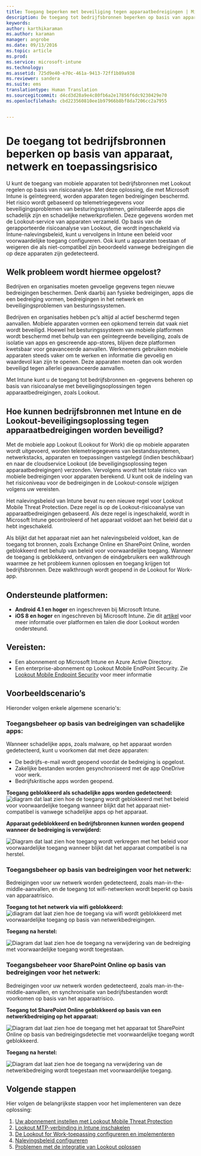 ```yaml
---
title: Toegang beperken met beveiliging tegen apparaatbedreigingen | Microsoft Intune
description: De toegang tot bedrijfsbronnen beperken op basis van apparaat, netwerk en toepassingsrisico.
keywords: 
author: karthikaraman
ms.author: karaman
manager: angrobe
ms.date: 09/13/2016
ms.topic: article
ms.prod: 
ms.service: microsoft-intune
ms.technology: 
ms.assetid: 725d9e40-e70c-461a-9413-72ff1b89a938
ms.reviewer: sandera
ms.suite: ems
translationtype: Human Translation
ms.sourcegitcommit: d4cd3d28a9e4c80fb6a2e17856f6dc9230429e70
ms.openlocfilehash: cbd223560810ee1b97966b8bf8da7206cc2a7955


---
```


# <a name="restrict-access-to-company-resource-based-on-device-network-and-application-risk"></a>De toegang tot bedrijfsbronnen beperken op basis van apparaat, netwerk en toepassingsrisico
U kunt de toegang van mobiele apparaten tot bedrijfsbronnen met Lookout regelen op basis van risicoanalyse. Met deze oplossing, die met Microsoft Intune is geïntegreerd, worden apparaten tegen bedreigingen beschermd. Het risico wordt gebaseerd op telemetriegegevens voor beveiligingsproblemen van besturingssystemen, geïnstalleerde apps die schadelijk zijn en schadelijke netwerkprofielen. Deze gegevens worden met de Lookout-service van apparaten verzameld. Op basis van de gerapporteerde risicoanalyse van Lookout, die wordt ingeschakeld via Intune-nalevingsbeleid, kunt u vervolgens in Intune een beleid voor voorwaardelijke toegang configureren. Ook kunt u apparaten toestaan of weigeren die als niet-compatibel zijn beoordeeld vanwege bedreigingen die op deze apparaten zijn gedetecteerd.  

## <a name="what-problem-does-this-solve"></a>Welk probleem wordt hiermee opgelost?
Bedrijven en organisaties moeten gevoelige gegevens tegen nieuwe bedreigingen beschermen. Denk daarbij aan fysieke bedreigingen, apps die een bedreiging vormen, bedreigingen in het netwerk en beveiligingsproblemen van besturingssystemen.

Bedrijven en organisaties hebben pc’s altijd al actief beschermd tegen aanvallen. Mobiele apparaten vormen een opkomend terrein dat vaak niet wordt beveiligd. Hoewel het besturingssysteem van mobiele platformen wordt beschermd met behulp van een geïntegreerde beveiliging, zoals de isolatie van apps en gescreende app-stores, blijven deze platformen kwetsbaar voor geavanceerde aanvallen. Werknemers gebruiken mobiele apparaten steeds vaker om te werken en informatie die gevoelig en waardevol kan zijn te openen. Deze apparaten moeten dan ook worden beveiligd tegen allerlei geavanceerde aanvallen.

Met Intune kunt u de toegang tot bedrijfsbronnen en -gegevens beheren op basis van risicoanalyse met beveiligingsoplossingen tegen apparaatbedreigingen, zoals Lookout.

## <a name="how-do-intune-and-lookout-device-threat-protection-help-protect-company-resources"></a>Hoe kunnen bedrijfsbronnen met Intune en de Lookout-beveiligingsoplossing tegen apparaatbedreigingen worden beveiligd?
Met de mobiele app Lookout (Lookout for Work) die op mobiele apparaten wordt uitgevoerd, worden telemetriegegevens van bestandssystemen, netwerkstacks, apparaten en toepassingen vastgelegd (indien beschikbaar) en naar de cloudservice Lookout (de beveiligingsoplossing tegen apparaatbedreigingen) verzonden. Vervolgens wordt het totale risico van mobiele bedreigingen voor apparaten berekend. U kunt ook de indeling van het risiconiveau voor de bedreigingen in de Lookout-console wijzigen volgens uw vereisten.  

Het nalevingsbeleid van Intune bevat nu een nieuwe regel voor Lookout Mobile Threat Protection. Deze regel is op de Lookout-risicoanalyse van apparaatbedreigingen gebaseerd. Als deze regel is ingeschakeld, wordt in Microsoft Intune gecontroleerd of het apparaat voldoet aan het beleid dat u hebt ingeschakeld.

Als blijkt dat het apparaat niet aan het nalevingsbeleid voldoet, kan de toegang tot bronnen, zoals Exchange Online en SharePoint Online, worden geblokkeerd met behulp van beleid voor voorwaardelijke toegang. Wanneer de toegang is geblokkeerd, ontvangen de eindgebruikers een walkthrough waarmee ze het probleem kunnen oplossen en toegang krijgen tot bedrijfsbronnen. Deze walkthrough wordt geopend in de Lookout for Work-app.
## <a name="supported-platforms"></a>Ondersteunde platformen:
* **Android 4.1 en hoger** en ingeschreven bij Microsoft Intune.
* **iOS 8 en hoger** en ingeschreven bij Microsoft Intune.
Zie dit [artikel](https://personal.support.lookout.com/hc/en-us/articles/114094140253) voor meer informatie over platformen en talen die door Lookout worden ondersteund.

## <a name="prerequisites"></a>Vereisten:
* Een abonnement op Microsoft Intune en Azure Active Directory.
* Een enterprise-abonnement op Lookout Mobile EndPoint Security.  Zie [Lookout Mobile Endpoint Security](https://www.lookout.com/products/mobile-endpoint-security) voor meer informatie

## <a name="example-scenarios"></a>Voorbeeldscenario’s
Hieronder volgen enkele algemene scenario's:
### <a name="control-access-based-on-threat-from-malicious-apps"></a>Toegangsbeheer op basis van bedreigingen van schadelijke apps:
Wanneer schadelijke apps, zoals malware, op het apparaat worden gedetecteerd, kunt u voorkomen dat met deze apparaten:
* De bedrijfs-e-mail wordt geopend voordat de bedreiging is opgelost.
* Zakelijke bestanden worden gesynchroniseerd met de app OneDrive voor werk.
* Bedrijfskritische apps worden geopend.

**Toegang geblokkeerd als schadelijke apps worden gedetecteerd:**
![diagram dat laat zien hoe de toegang wordt geblokkeerd met het beleid voor voorwaardelijke toegang wanneer blijkt dat het apparaat niet-compatibel is vanwege schadelijke apps op het apparaat.](../media/mtp/malicious-apps-blocked.png)

**Apparaat gedeblokkeerd en bedrijfsbronnen kunnen worden geopend wanneer de bedreiging is verwijderd:**

![Diagram dat laat zien hoe toegang wordt verkregen met het beleid voor voorwaardelijke toegang wanneer blijkt dat het apparaat compatibel is na herstel.](../media/mtp/malicious-apps-unblocked.png)
### <a name="control-access-based-on-threat-to-network"></a>Toegangsbeheer op basis van bedreigingen voor het netwerk:
Bedreigingen voor uw netwerk worden gedetecteerd, zoals man-in-the-middle-aanvallen, en de toegang tot wifi-netwerken wordt beperkt op basis van apparaatrisico.

**Toegang tot het netwerk via wifi geblokkeerd:**
![diagram dat laat zien hoe de toegang via wifi wordt geblokkeerd met voorwaardelijke toegang op basis van netwerkbedreigingen.](../media/mtp/network-wifi-blocked.png)

**Toegang na herstel:**

![Diagram dat laat zien hoe de toegang na verwijdering van de bedreiging met voorwaardelijke toegang wordt toegestaan.](../media/mtp/network-wifi-unblocked.png)
### <a name="control-access-to-sharepoint-online-based-on-threat-to-network"></a>Toegangsbeheer voor SharePoint Online op basis van bedreigingen voor het netwerk:

Bedreigingen voor uw netwerk worden gedetecteerd, zoals man-in-the-middle-aanvallen, en synchronisatie van bedrijfsbestanden wordt voorkomen op basis van het apparaatrisico.

**Toegang tot SharePoint Online geblokkeerd op basis van een netwerkbedreiging op het apparaat:**

![Diagram dat laat zien hoe de toegang met het apparaat tot SharePoint Online op basis van bedreigingsdetectie met voorwaardelijke toegang wordt geblokkeerd.](../media/mtp/network-spo-blocked.png)


**Toegang na herstel:**

![Diagram dat laat zien hoe de toegang na verwijdering van de netwerkbedreiging wordt toegestaan met voorwaardelijke toegang.](../media/mtp/network-spo-unblocked.png)

## <a name="next-steps"></a>Volgende stappen
Hier volgen de belangrijkste stappen voor het implementeren van deze oplossing:
1.  [Uw abonnement instellen met Lookout Mobile Threat Protection](set-up-your-subscription-with-lookout-mtp.md)
2.  [Lookout MTP-verbinding in Intune inschakelen](enable-lookout-mtp-connection-in-intune.md)
3.  [De Lookout for Work-toepassing configureren en implementeren](configure-and-deploy-lookout-for-work-apps.md)
4.  [Nalevingsbeleid configureren](enable-device-threat-protection-rule-in-compliance-policy.md)
5.  [Problemen met de integratie van Lookout oplossen](http://docs.microsoft.com/en-us/intune/troubleshoot/troubleshooting-lookout-integration)



<!--HONumber=Nov16_HO1-->


